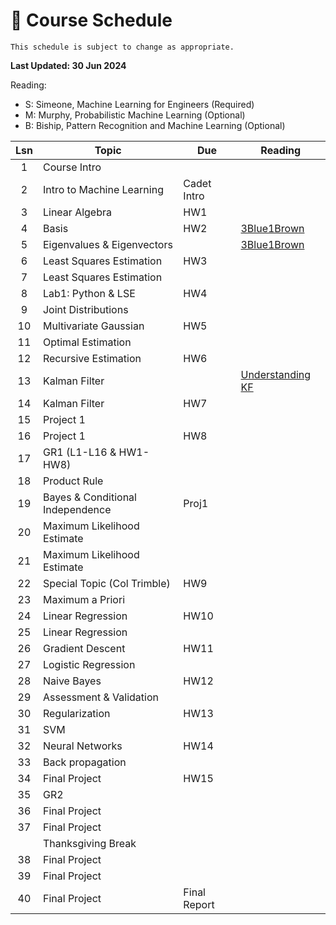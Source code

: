 # 📆 Course Schedule

```{note}
This schedule is subject to change as appropriate.
```
**Last Updated: 30 Jun 2024**

Reading: 
- S: Simeone, Machine Learning for Engineers (Required)
- M: Murphy, Probabilistic Machine Learning (Optional)
- B: Biship, Pattern Recognition and Machine Learning (Optional)

|Lsn|  Topic                        | Due        | Reading
|:-:|-------------------------------|------------|-----------------
|1  | Course Intro                  |            |           
|2  | Intro to Machine Learning     |Cadet Intro |  
|3  | Linear Algebra                | HW1        |   
|4  | Basis                         | HW2        | [3Blue1Brown](https://www.youtube.com/watch?v=P2LTAUO1TdA)
|5  | Eigenvalues & Eigenvectors    |            | [3Blue1Brown](https://www.youtube.com/watch?v=PFDu9oVAE-g)
|6  | Least Squares Estimation      | HW3        |           
|7  | Least Squares Estimation      |            |           
|8  | Lab1: Python & LSE            | HW4        |      
|9  | Joint Distributions           |            | 
|10 | Multivariate Gaussian         | HW5        | 
|11 | Optimal Estimation            |            | 
|12 | Recursive Estimation          | HW6        |
|13 | Kalman Filter                 |            |[Understanding KF](https://www.youtube.com/playlist?listn8PRpmsu08pzi6EMiYnR-076Mh-q3tWr)
|14 | Kalman Filter                 | HW7        |
|15 | Project 1                     |            |
|16 | Project 1                     | HW8        |
|17 | GR1 (L1-L16 & HW1-HW8)        |            |    
|18 | Product Rule                  |            | 
|19 | Bayes & Conditional Independence| Proj1     |     
|20 | Maximum Likelihood Estimate   |            |     
|21 | Maximum Likelihood Estimate   |            | 
|22 | Special Topic (Col Trimble)   | HW9        |
|23 | Maximum a Priori              |            |     
|24 | Linear Regression             | HW10       | 
|25 | Linear Regression             |            | 
|26 | Gradient Descent              | HW11       | 
|27 | Logistic Regression           |            | 
|28 | Naive Bayes                   | HW12       | 
|29 | Assessment & Validation       |            | 
|30 | Regularization                | HW13       | 
|31 | SVM                           |            | 
|32 | Neural Networks               | HW14       | 
|33 | Back propagation              |            | 
|34 | Final Project                 | HW15       | 
|35 | GR2                           |            | 
|36 | Final Project                 |            |
|37 | Final Project                 |            |
|   | Thanksgiving Break            |            |
|38 | Final Project                 |            |
|39 | Final Project                 |            |
|40 | Final Project                 |Final Report|
